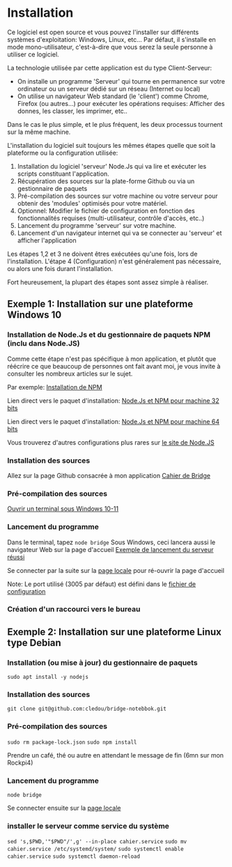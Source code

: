 # Installation

Ce logiciel est open source et vous pouvez l'installer sur différents systèmes d'exploitation: Windows, Linux, etc...
Par défaut, il s'installe en mode mono-utilisateur, c'est-à-dire que vous serez la seule personne à utiliser ce logiciel.

La technologie utilisée par cette application est du type Client-Serveur:

-   On installe un programme 'Serveur' qui tourne en permanence sur votre ordinateur ou un serveur dédié sur un réseau (Internet ou local)
-   On utilise un navigateur Web standard (le 'client') comme Chrome, Firefox (ou autres...) pour exécuter les opérations requises: Afficher des donnes, les classer, les imprimer, etc..

Dans le cas le plus simple, et le plus fréquent, les deux processus tournent sur la même machine.

L'installation du logiciel suit toujours les mêmes étapes quelle que soit la plateforme ou la configuration utilisée:

1. Installation du logiciel 'serveur' Node.Js qui va lire et exécuter les scripts constituant l'application.
2. Récupération des sources sur la plate-forme Github ou via un gestionnaire de paquets
3. Pré-compilation des sources sur votre machine ou votre serveur pour obtenir des 'modules' optimisés pour votre matériel.
4. Optionnel: Modifier le fichier de configuration en fonction des fonctionnalités requises (multi-utilisateur, contrôle d'accès, etc..)
5. Lancement du programme 'serveur' sur votre machine.
6. Lancement d'un navigateur internet qui va se connecter au 'serveur' et afficher l'application

Les étapes 1,2 et 3 ne doivent êtres exécutées qu'une fois, lors de l'installation.
L'étape 4 (Configuration) n'est généralement pas nécessaire, ou alors une fois durant l'installation.

Fort heureusement, la plupart des étapes sont assez simple à réaliser.

## Exemple 1: Installation sur une plateforme Windows 10

### Installation de Node.Js et du gestionnaire de paquets NPM (inclu dans Node.JS)

Comme cette étape n'est pas spécifique à mon application, et plutôt que réécrire ce que beaucoup de personnes ont fait avant moi, je vous invite à consulter les nombreux articles sur le sujet.

Par exemple: [Installation de NPM](https://kinsta.com/fr/blog/comment-installer-node-js/)

Lien direct vers le paquet d'installation: [Node.Js et NPM pour machine 32 bits](https://nodejs.org/dist/v22.13.0/node-v22.13.0-x64.msi)

Lien direct vers le paquet d'installation: [Node.Js et NPM pour machine 64 bits](https://nodejs.org/dist/v22.13.0/node-v22.13.0-x86.msi)

Vous trouverez d'autres configurations plus rares sur [le site de Node.JS](https://nodejs.org/fr/download)

### Installation des sources

Allez sur la page Github consacrée à mon application [Cahier de Bridge](https://github.com/cledou/Bridge-virginie)

### Pré-compilation des sources

[Ouvrir un terminal sous Windows 10-11](https://lecrabeinfo.net/ouvrir-et-utiliser-le-terminal-windows-sur-windows-11-10.html)

### Lancement du programme

Dans le terminal, tapez
`node bridge`
Sous Windows, ceci lancera aussi le navigateur Web sur la page d'accueil
[Exemple de lancement du serveur réussi](./doc/lancement.png)

Se connecter par la suite sur la [page locale](http://localhost:3005/) pour ré-ouvrir la page d'accueil

Note: Le port utilisé (3005 par défaut) est défini dans le [fichier de configuration](./config.json)

### Création d'un raccourci vers le bureau

## Exemple 2: Installation sur une plateforme Linux type Debian

### Installation (ou mise à jour) du gestionnaire de paquets

`sudo apt install -y nodejs`

### Installation des sources

`git clone git@github.com:cledou/bridge-notebbok.git`

### Pré-compilation des sources

`sudo rm package-lock.json`
`sudo npm install`

Prendre un café, thé ou autre en attendant le message de fin (6mn sur mon Rockpi4)

### Lancement du programme

`node bridge`

Se connecter ensuite sur la [page locale](http://localhost:3005/)

### installer le serveur comme service du système

`sed 's,$PWD,'"$PWD"/',g' --in-place cahier.service`
`sudo mv cahier.service /etc/systemd/system/`
`sudo systemctl enable cahier.service`
`sudo systemctl daemon-reload`
